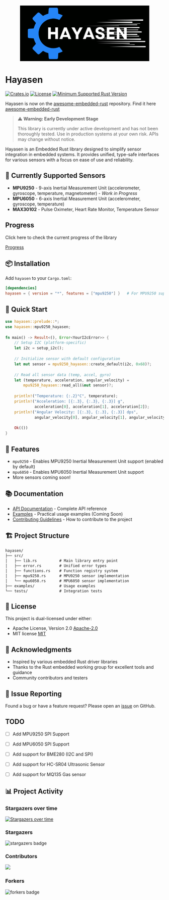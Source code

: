 <p align="center">
  <img src="./assets/hayasen_logo.png" alt="Sublime's custom image"/>
</p>

# Hayasen

[![Crates.io](https://img.shields.io/crates/v/hayasen.svg)](https://crates.io/crates/hayasen)
[![License](https://img.shields.io/badge/license-MIT%2FApache--2.0-blue.svg)](LICENSE-APACHE)
[![Minimum Supported Rust Version](https://img.shields.io/badge/MSRV-1.60.0-blue.svg)](https://rust-lang.org)

Hayasen is now on the [awesome-embedded-rust](https://github.com/rust-embedded/awesome-embedded-rust) repository. Find it here [awesome-embedded-rust](https://github.com/rust-embedded/awesome-embedded-rust?tab=readme-ov-file#no-std-crates)

> ⚠️ **Warning: Early Development Stage**
> 
> This library is currently under active development and has not been thoroughly tested.
> Use in production systems at your own risk. APIs may change without notice.

Hayasen is an Embedded Rust library designed to simplify sensor integration in embedded systems. 
It provides unified, type-safe interfaces for various sensors with a focus on ease of use and reliability.

## 🚀 Currently Supported Sensors

- **MPU9250** - 9-axis Inertial Measurement Unit (accelerometer, gyroscope, temperature, magnetometer) - *Work in Progress*
- **MPU6050** - 6-axis Inertial Measurement Unit (accelerometer, gyroscope, temperature)
- **MAX30102** - Pulse Oximeter, Heart Rate Monitor, Temperature Sensor


## Progress 

Click here to check the current progress of the library

[Progress](./progress.md)

## 📦 Installation

Add `hayasen` to your `Cargo.toml`:

```toml
[dependencies]
hayasen = { version = "*", features = ["mpu9250"] }   # For MPU9250 support
```

## 🎯 Quick Start

```rust
use hayasen::prelude::*;
use hayasen::mpu9250_hayasen;

fn main() -> Result<(), Error<YourI2cError>> {
    // Setup I2C (platform-specific)
    let i2c = setup_i2c();
    
    // Initialize sensor with default configuration
    let mut sensor = mpu9250_hayasen::create_default(i2c, 0x68)?;
    
    // Read all sensor data (temp, accel, gyro)
    let (temperature, acceleration, angular_velocity) =
        mpu9250_hayasen::read_all(&mut sensor)?;
    
    println!("Temperature: {:.2}°C", temperature);
    println!("Acceleration: [{:.3}, {:.3}, {:.3}] g",
             acceleration[0], acceleration[1], acceleration[2]);
    println!("Angular Velocity: [{:.3}, {:.3}, {:.3}] dps",
             angular_velocity[0], angular_velocity[1], angular_velocity[2]);
    
    Ok(())
}
```

## 🔧 Features

- `mpu9250` - Enables MPU9250 Inertial Measurement Unit support (enabled by default)
- `mpu6050` - Enables MPU6050 Inertial Measurement Unit support 
- More sensors coming soon!

## 📚 Documentation

- [API Documentation](https://vaishnav.world/Hayasen) - Complete API reference
- [Examples](https://github.com/Vaishnav-Sabari-Girish/Hayasen-Examples) - Practical usage examples   (Coming Soon)
- [Contributing Guidelines](./CONTRIBUTING.md) - How to contribute to the project

## 🏗️ Project Structure

```
hayasen/
├── src/
│   ├── lib.rs          # Main library entry point
│   ├── error.rs        # Unified error types
│   ├── functions.rs    # Function registry system
│   ├── mpu9250.rs      # MPU9250 sensor implementation
│   └── mpu6050.rs      # MPU6050 sensor implementation
├── examples/           # Usage examples
└── tests/              # Integration tests
```

## 📝 License

This project is dual-licensed under either:
- Apache License, Version 2.0 [Apache-2.0](LICENSE-APACHE)
- MIT license [MIT](LICENSE-MIT)

## 🙏 Acknowledgments
- Inspired by various embedded Rust driver libraries
- Thanks to the Rust embedded working group for excellent tools and guidance
- Community contributors and testers

## 🐛 Issue Reporting

Found a bug or have a feature request? Please open an [issue](https://github.com/Vaishnav-Sabari-Girish/Hayasen/issues) on GitHub.


## TODO

- [ ] Add MPU9250 SPI Support 
- [ ] Add MPU6050 SPI Support
- [ ] Add support for BME280 (I2C and SPI)
- [ ] Add support for HC-SR04 Ultrasonic Sensor
- [ ] Add support for MQ135 Gas sensor


## 📊 Project Activity

### Stargazers over time

[![Stargazers over time](https://starchart.cc/Vaishnav-Sabari-Girish/Hayasen.svg?variant=adaptive)](https://starchart.cc/Vaishnav-Sabari-Girish/Hayasen)

### Stargazers

![stargazers badge](https://readme-contribs.as93.net/stargazers/Vaishnav-Sabari-Girish/Hayasen)

### Contributors 

<a href="https://github.com/Vaishnav-Sabari-Girish/Hayasen/graphs/contributors">
  <img src="https://contrib.rocks/image?repo=Vaishnav-Sabari-Girish/Hayasen" />
</a>

### Forkers 

![forkers badge](https://readme-contribs.as93.net/forkers/Vaishnav-Sabari-Girish/Hayasen)
